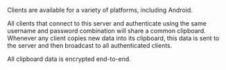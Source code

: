 Clients are available for a variety of platforms, including Android.

All clients that connect to this server and authenticate using the same username and password combination will share a common clipboard. Whenever any client copies new data into its clipboard, this data is sent to the server and then broadcast to all authenticated clients.

All clipboard data is encrypted end-to-end.
